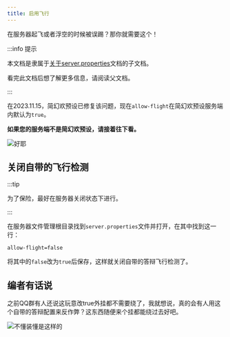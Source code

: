 ```yaml
---
title: 启用飞行
---
```


在服务器起飞或者浮空的时候被误踢？那你就需要这个！

:::info 提示

本文档是隶属于[关于server.properties](../20-serverproperties.md)文档的子文档。

看完此文档后想了解更多信息，请阅读父文档。

:::

在2023.11.15，简幻欢预设已修复该问题，现在`allow-flight`在简幻欢预设服务端内默认为`true`。

**如果您的服务端不是简幻欢预设，请接着往下看。**

![好耶](/img/pages/MCJE-allowflight-1.png)



## 关闭自带的飞行检测

:::tip

为了保险，最好在服务器关闭状态下进行。

:::

在服务器文件管理根目录找到`server.properties`文件并打开，在其中找到这一行：   
```
allow-flight=false
```
将其中的`false`改为`true`后保存，这样就关闭自带的答辩飞行检测了。  

## 编者有话说

之前QQ群有人还说这玩意改true外挂都不需要绕了，我就想说，真的会有人用这个自带的答辩配置来反作弊？这东西随便来个挂都能绕过去好吧。    

![不懂装懂是这样的](/img/pages/MCJE-CommonQuestions-1.jpg)

